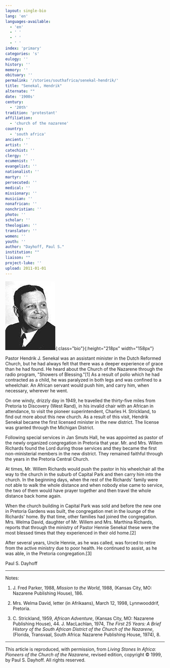 ```yaml
---
layout: single-bio
lang: 'en'
languages-available:
  - 'en'
  - ' '
  - ' '
  - ' '
index: 'primary'
categories: 's'
eulogy: ''
history: ''
memory: ''
obituary: ''
permalink: '/stories/southafrica/senekal-hendrik/'
title: "Senekal, Hendrik"
alternate: ""
date: '1900s'
century:
  - '20th'
tradition: 'protestant'
affiliation:
  - 'church of the nazarene'
country:
  - 'south africa'
ancient: ''
artist: ''
catechist: ''
clergy: ''
ecumenist: ''
evangelist: ''
nationalist: ''
martyr: ''
persecuted: ''
medical: ''
missionary: ''
musician: ''
nonafrican: ''
nonchristian: ''
photo: ''
scholar: ''
theologian: ''
translator: ''
women: ''
youth: ''
author: "Dayhoff, Paul S."
institution: ""
liaison: ""
project-luke: ''
upload: 2011-01-01
---
```


![Hendrik Senekal](/images/bio-pics/southafrica/senekal-hendrik/senekal-hendrik.jpg){:class="bio"}{:height="218px" width="158px"}

Pastor Hendrik J. Senekal was an assistant minister in the Dutch Reformed Church, but he had always felt that there was a deeper experience of grace than he had found. He heard about the Church of the Nazarene through the radio program, "Showers of Blessing."[1]  As a result of polio which he had contracted as a child, he was paralyzed in both legs and was confined to a wheelchair.  An African servant would push him, and carry him, when necessary, wherever he went.

On one windy, drizzly day in 1949, he travelled the thirty-five miles from Pretoria to Discovery (West Rand), in his invalid chair with an African in attendance, to visit the pioneer superintendent, Charles H. Strickland, to find out more about this new church.  As a result of this visit, Hendrik Senekal became the first licensed minister in the new district. The license was granted through the Michigan District.

Following special services in Jan Smuts Hall, he was appointed as pastor of the newly organized congregation in Pretoria that year. Mr. and Mrs. Willem Richards found the Lord during those services and they became the first non-ministerial members in the new district.  They remained faithful through the years in the Pretoria Central Church.

At times, Mr. Willem Richards would push the pastor in his wheelchair all the way to the church in the suburb of Capital Park and then carry him into the church.  In the beginning days, when the rest of the Richards' family were not able to walk the whole distance and when nobody else came to service, the two of them would have prayer together and then travel the whole distance back home again.

When the church building in Capital Park was sold and before the new one in Pretoria Gardens was built, the congregation met in the lounge of the Richards' home.  By that time, other families had joined the congregation.  Mrs. Welma David, daughter of Mr. Willem and Mrs. Marthina Richards, reports that through the ministry of Pastor Hennie Senekal these were the most blessed times that they experienced in their old home.[2]

After several years, Uncle Hennie, as he was called, was forced to retire from the active ministry due to poor health.  He continued to assist, as he was able, in the Pretoria congregation.[3]

Paul S. Dayhoff

---

Notes:

1. J. Fred Parker, 1988, *Mission to the World*, 1988, (Kansas City, MO: Nazarene Publishing House), 186.

2. Mrs. Welma David, letter (in Afrikaans), March 12, 1998, Lynnwooddrif, Pretoria.

3. C. Strickland, 1959, *African Adventure*, (Kansas City, MO: Nazarene Publishing House), 44.  J. MacLachlan, 1974, *The First 25 Years: A Brief History of the South African District of the Church of the Nazarene*, (Florida, Transvaal, South Africa: Nazarene Publishing House, 1974), 8.

---

This article is reproduced, with permission, from *Living
Stones In Africa: Pioneers of the Church of the Nazarene*, revised edition,
copyright © 1999, by Paul S. Dayhoff. All rights reserved.